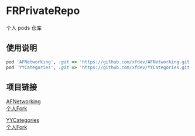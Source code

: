 # FRPrivateRepo
个人 pods 仓库

## 使用说明

```ruby
pod 'AFNetworking', :git => 'https://github.com/xfdev/AFNetworking.git'    
pod 'YYCategories', :git => 'https://github.com/xfdev/YYCategories.git'


```



## 项目链接

[AFNetworking](https://github.com/AFNetworking/AFNetworking)  
[个人Fork](https://github.com/xfdev/AFNetworking)

[YYCategories](https://github.com/ibireme/YYCategories)  
[个人Fork](https://github.com/xfdev/YYCategories)






